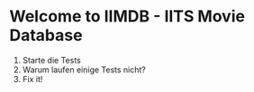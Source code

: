 # Welcome to IIMDB - IITS Movie Database

1. Starte die Tests
2. Warum laufen einige Tests nicht?
3. Fix it!